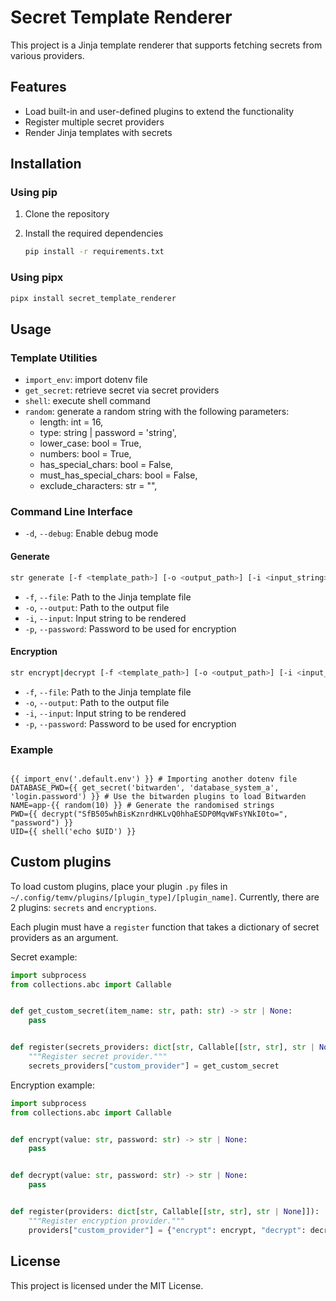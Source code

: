 # Secret Template Renderer

This project is a Jinja template renderer that supports fetching secrets from various providers.

## Features

- Load built-in and user-defined plugins to extend the functionality
- Register multiple secret providers
- Render Jinja templates with secrets

## Installation

### Using pip

1. Clone the repository
2. Install the required dependencies

   ```bash
   pip install -r requirements.txt
   ```

### Using pipx

```bash
pipx install secret_template_renderer

```

## Usage

### Template Utilities

- `import_env`: import dotenv file
- `get_secret`:  retrieve secret via secret providers
- `shell`: execute shell command
- `random`: generate a random string with the following parameters:
  - length: int = 16,
  - type: string | password = 'string',
  - lower_case: bool = True,
  - numbers: bool = True,
  - has_special_chars: bool = False,
  - must_has_special_chars: bool = False,
  - exclude_characters: str = "",

### Command Line Interface

- `-d`, `--debug`: Enable debug mode

#### Generate

```bash
str generate [-f <template_path>] [-o <output_path>] [-i <input_string>] [-p <password>]
```

- `-f`, `--file`: Path to the Jinja template file
- `-o`, `--output`:   Path to the output file
- `-i`, `--input`:   Input string to be rendered
- `-p`, `--password`:   Password to be used for encryption

#### Encryption

```bash
str encrypt|decrypt [-f <template_path>] [-o <output_path>] [-i <input_string>] [-p <password>]
```

- `-f`, `--file`: Path to the Jinja template file
- `-o`, `--output`:   Path to the output file
- `-i`, `--input`:   Input string to be rendered
- `-p`, `--password`:   Password to be used for encryption

### Example

```dotenv

{{ import_env('.default.env') }} # Importing another dotenv file
DATABASE_PWD={{ get_secret('bitwarden', 'database_system_a', 'login.password') }} # Use the bitwarden plugins to load Bitwarden
NAME=app-{{ random(10) }} # Generate the randomised strings
PWD={{ decrypt("SfB505whBisKznrdHKLvQ0hhaESDP0MqvWFsYNkI0to=", "password") }}
UID={{ shell('echo $UID') }}

```

## Custom plugins

To load custom plugins, place your plugin `.py` files in `~/.config/temv/plugins/[plugin_type]/[plugin_name]`. Currently, there are 2 plugins: `secrets` and `encryptions`.

Each plugin must have a `register` function that takes a dictionary of secret providers as an argument.

Secret example:

```python
import subprocess
from collections.abc import Callable


def get_custom_secret(item_name: str, path: str) -> str | None:
    pass


def register(secrets_providers: dict[str, Callable[[str, str], str | None]]):
    """Register secret provider."""
    secrets_providers["custom_provider"] = get_custom_secret
```

Encryption example:

```python
import subprocess
from collections.abc import Callable


def encrypt(value: str, password: str) -> str | None:
    pass


def decrypt(value: str, password: str) -> str | None:
    pass


def register(providers: dict[str, Callable[[str, str], str | None]]):
    """Register encryption provider."""
    providers["custom_provider"] = {"encrypt": encrypt, "decrypt": decrypt}
```

## License

This project is licensed under the MIT License.
